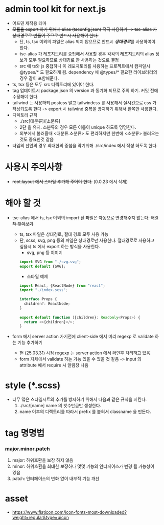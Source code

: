 # admin tool kit for next.js

* 어드민 제작용 테마
* ~~모듈을 export 하기 위해서 alias (tsconfig.json) 적극 사용하기 -> tsc-alias 가 상대경로로 만들어 주므로 반드시 사용해야 한다.~~
    * 단, ts, tsx 이외의 파일은 alias 되지 않으므로 반드시 ***상대경로***를 사용하여야 한다.
    * tsc-alias 가 레포지토리를 중첩해서 사용할 경우 각각의 레포지토리의 alias 정보가 모두 필요하므로 상대경로 만 사용하는 것으로 결정
    * src 에 ts와 js 중첩하니 이 레포지토리를 사용하는 프로젝트에서 컴파일시 @types/* 도 필요하게 됨. dependency 에 @types/* 필요한 라이브러리의 경우 같이 포함해준다.
* ts, tsx 등은 모두 src 디렉토리에 있어야 한다.
* tag 업데이트시 package.json 의 version 과 동기화 되므로 주의 하기. 커밋 전에 수정해야 한다.
* tailwind 는 사용하되 postcss 말고 tailwindcss 를 사용해서 실시간으로 css 가 작성되도록 한다
  -> export 시 tailwind 중복을 방지하기 위해서 한쪽만 사용한다.
* 디렉토리 규칙
    * ./src[대분류]/[소분류]
    * 2단 을 유지. 소분류의 경우 모든 이름이 unique 하도록 명명한다.
    * 외부에서 불러올때 <대분류.소분류> 도 편리하지만 한번에 <소분류> 불러오는 것도 중요한것 같음
* 타입의 선언의 경우 최대한의 중첩을 막기위해 ./src/index 에서 작성 하도록 한다.

# 사용시 주의사항

* ~~root.layout 에서 스타일 추가해 주어야 한다.~~ (0.0.23 에서 삭제)

# 해야 할 것

* ~~tsc-alias 에서 ts, tsx 이외의 import 된 파일은 자동으로 변경해주지 않는다. 해결책 찾아보기~~
    * ts, tsx 파일은 상대경로, 절대 경로 모두 사용 가능
    * 단, scss, svg, png 등의 파일은 상대경로만 사용한다. 절대경로로 사용하고 싶을시 ts 에서 export 하는 방식을 사용한다.
        * svg, png 등 이미지
      ~~~typescript jsx
      import SVG from "./svg.svg";
      export default {SVG};
      ~~~
        * 스타일 예제
      ~~~typescript jsx
      import React, {ReactNode} from "react";
      import "./index.scss";
        
      interface Props {
        children?: ReactNode;
      }
        
      export default function ({children}: Readonly<Props>) {
        return <>{children}</>;
      }
      ~~~

* form 에서 server action 가기전에 client-side 에서 미리 regexp 로 validate 하는 기능 추가하기
    * 현 (25.03.31) 시점 regexp 는 server action 에서 확인후 처리하고 있음
    * form 자체에서 validate 하는 기능 있을 수 있을 것 같음 -> input 의 attribute 에서 require 시 알림창 나옴

# style (*.scss)

* 너무 많은 스타일시트의 추가를 방지하기 위해서 다음과 같은 규칙을 지킨다.
    1. ./src/[name] name 의 갯수만큼만 생성한다.
    2. name 이후의 디렉토리를 따라서 prefix 를 붙혀서 classname 을 만든다.

# tag 명명법

### major.minor.patch

1. major: 하위호환을 보장 하지 않음
2. minor: 하위호환을 최대한 보장하나 몇몇 기능의 인터페이스가 변경 될 가능성이 있음
3. patch: 인터페이스의 변화 없이 내부적 기능 개선

# asset

* https://www.flaticon.com/icon-fonts-most-downloaded?weight=regular&type=uicon